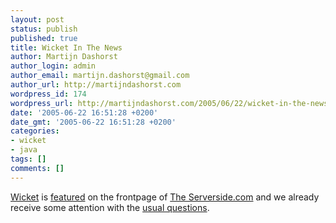 ```yaml
---
layout: post
status: publish
published: true
title: Wicket In The News
author: Martijn Dashorst
author_login: admin
author_email: martijn.dashorst@gmail.com
author_url: http://martijndashorst.com
wordpress_id: 174
wordpress_url: http://martijndashorst.com/2005/06/22/wicket-in-the-news-2/
date: '2005-06-22 16:51:28 +0200'
date_gmt: '2005-06-22 16:51:28 +0200'
categories:
- wicket
- java
tags: []
comments: []
---
```

<p><a href="http://wicket.sf.net" title="Wicket">Wicket</a> is <a href="http://www.theserverside.com/news/thread.tss?thread_id=34725">featured</a> on the frontpage of <a href="http://theserverside.com" title="The Serverside.com">The Serverside.com</a> and we already receive some attention with the <a href="http://www.theserverside.com/news/thread.tss?thread_id=34725#175417">usual questions</a>.</p>
